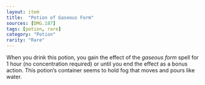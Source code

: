 ```yaml
---
layout: item
title:  "Potion of Gaseous Form"
sources: [DMG.187]
tags: [potion, rare]
category: "Potion"
rarity: "Rare"
---
```


When you drink this potion, you gain the effect of the *gaseous form* spell for 1 hour (no concentration required) or until you end the effect as a bonus action. This potion’s container seems to hold fog that moves and pours like water.